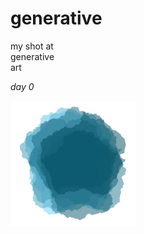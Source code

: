 # generative

my shot at  
generative  
art  

*day 0*

<img src="img/2022-07-29/pent1b.png" width = "200" />
